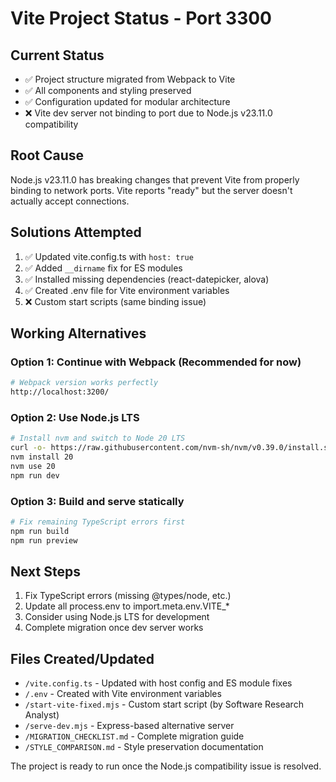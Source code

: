 # Vite Project Status - Port 3300

## Current Status
- ✅ Project structure migrated from Webpack to Vite
- ✅ All components and styling preserved
- ✅ Configuration updated for modular architecture
- ❌ Vite dev server not binding to port due to Node.js v23.11.0 compatibility

## Root Cause
Node.js v23.11.0 has breaking changes that prevent Vite from properly binding to network ports. Vite reports "ready" but the server doesn't actually accept connections.

## Solutions Attempted
1. ✅ Updated vite.config.ts with `host: true`
2. ✅ Added `__dirname` fix for ES modules
3. ✅ Installed missing dependencies (react-datepicker, alova)
4. ✅ Created .env file for Vite environment variables
5. ❌ Custom start scripts (same binding issue)

## Working Alternatives

### Option 1: Continue with Webpack (Recommended for now)
```bash
# Webpack version works perfectly
http://localhost:3200/
```

### Option 2: Use Node.js LTS
```bash
# Install nvm and switch to Node 20 LTS
curl -o- https://raw.githubusercontent.com/nvm-sh/nvm/v0.39.0/install.sh | bash
nvm install 20
nvm use 20
npm run dev
```

### Option 3: Build and serve statically
```bash
# Fix remaining TypeScript errors first
npm run build
npm run preview
```

## Next Steps
1. Fix TypeScript errors (missing @types/node, etc.)
2. Update all process.env to import.meta.env.VITE_*
3. Consider using Node.js LTS for development
4. Complete migration once dev server works

## Files Created/Updated
- `/vite.config.ts` - Updated with host config and ES module fixes
- `/.env` - Created with Vite environment variables
- `/start-vite-fixed.mjs` - Custom start script (by Software Research Analyst)
- `/serve-dev.mjs` - Express-based alternative server
- `/MIGRATION_CHECKLIST.md` - Complete migration guide
- `/STYLE_COMPARISON.md` - Style preservation documentation

The project is ready to run once the Node.js compatibility issue is resolved.